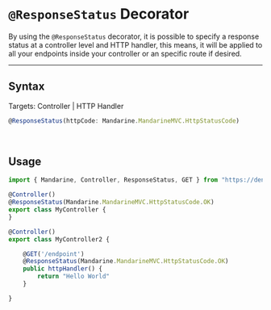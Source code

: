 # `@ResponseStatus` Decorator
By using the `@ResponseStatus` decorator, it is possible to specify a response status at a controller level and HTTP handler, this means, it will be applied to all your endpoints inside your controller or an specific route if desired.

----

## Syntax
Targets: Controller | HTTP Handler
```typescript
@ResponseStatus(httpCode: Mandarine.MandarineMVC.HttpStatusCode)
```

&nbsp;

## Usage

```typescript
import { Mandarine, Controller, ResponseStatus, GET } from "https://deno.land/x/mandarinets@v2.2.1/mod.ts";

@Controller()
@ResponseStatus(Mandarine.MandarineMVC.HttpStatusCode.OK)
export class MyController {
}

@Controller()
export class MyController2 {

    @GET('/endpoint')
    @ResponseStatus(Mandarine.MandarineMVC.HttpStatusCode.OK)
    public httpHandler() {
        return "Hello World"
    }

}
```
